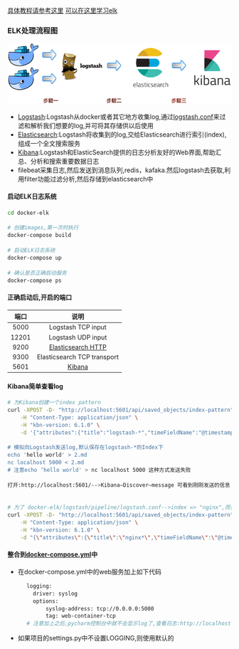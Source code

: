 [具体教程请参考这里](https://github.com/twtrubiks/docker-elk-tutorial)
[可以在这里学习elk](https://doc.yonyoucloud.com/doc/logstash-best-practice-cn/get_start/index.html)

### ELK处理流程图
![elk处理流程图](./elk处理流程图.png)
- [Logstash](https://www.elastic.co/cn/products/logstash):Logstash从docker或者其它地方收集log,通过[logstash.conf](./logstash/pipeline/logstash.conf)来过滤和解析我们想要的log,并可将其存储供以后使用
- [Elasticsearch](https://www.elastic.co/):Logstash将收集到的log,交给Elasticsearch进行索引(index),组成一个全文搜索服务
- [Kibana](https://www.elastic.co/products/kibana):Logstash和ElasticSearch提供的日志分析友好的Web界面,帮助汇总、分析和搜索重要数据日志
- filebeat采集日志,然后发送到消息队列,redis，kafaka.然后logstash去获取,利用filter功能过滤分析,然后存储到elasticsearch中
 

#### 启动ELK日志系统
```bash
cd docker-elk

# 创建images,第一次时执行
docker-compose build

# 启动ELK日志系统
docker-compose up

# 确认是否正确启动服务
docker-compose ps
```
#### 正确启动后,开启的端口
| 端口 | 说明 |
| :------: | :------: | 
| 5000 | Logstash TCP input |
| 12201 | Logstash UDP input|
| 9200 | [Elasticsearch HTTP](http://localhost:9200/)|
| 9300 | Elasticsearch TCP transport|
| 5601 | [Kibana](http://localhost:5601/)|

#### Kibana简单查看log
```bash
# 为Kibana创建一个index pattern
curl -XPOST -D- "http://localhost:5601/api/saved_objects/index-pattern" \
    -H "Content-Type: application/json" \
    -H "kbn-version: 6.1.0" \
    -d '{"attributes":{"title":"logstash-*","timeFieldName":"@timestamp"}}’

# 模拟向Logstash发送log,默认保存在logstash-*的Index下
echo 'hello world' > 2.md
nc localhost 5000 < 2.md
# 注意echo ‘hello world' > nc localhost 5000 这种方式发送失败

打开:http://localhost:5601/-->Kibana—Discover—message 可看到刚刚发送的信息


# 为了 docker-elk/logstash/pipeline/logstash.conf-->index => "nginx",而创建
curl -XPOST -D- "http://localhost:5601/api/saved_objects/index-pattern" \
    -H "Content-Type: application/json" \
    -H "kbn-version: 6.1.0" \
    -d "{\"attributes\":{\"title\":\"nginx*\",\"timeFieldName\":\"@timestamp\"}}"
```

#### 整合到[docker-compose.yml](../Dockerfiles/docker-compose.yml)中
- 在docker-compose.yml中的web服务加上如下代码
```bash
      logging:
        driver: syslog
        options:
            syslog-address: tcp://0.0.0.0:5000
            tag: web-container-tcp
      # 注意加上之后,pycharm控制台中就不会显示log了,查看日志:http://localhost:5601/
```
- 如果项目的settings.py中不设置LOGGING,则使用默认的
